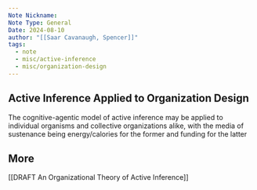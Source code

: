 ```yaml
---
Note Nickname: 
Note Type: General
Date: 2024-08-10
author: "[[Saar Cavanaugh, Spencer]]"
tags:
  - note
  - misc/active-inference
  - misc/organization-design
---
```


## Active Inference Applied to Organization Design

The cognitive-agentic model of active inference may be applied to individual organisms and collective organizations alike, with the media of sustenance being energy/calories for the former and funding for the latter

## More

[[DRAFT An Organizational Theory of Active Inference]]
